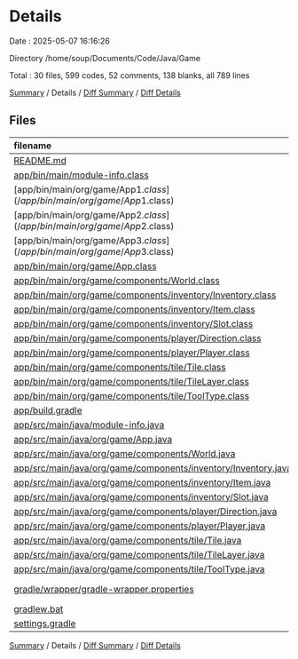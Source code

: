 # Details

Date : 2025-05-07 16:16:26

Directory /home/soup/Documents/Code/Java/Game

Total : 30 files,  599 codes, 52 comments, 138 blanks, all 789 lines

[Summary](results.md) / Details / [Diff Summary](diff.md) / [Diff Details](diff-details.md)

## Files
| filename | language | code | comment | blank | total |
| :--- | :--- | ---: | ---: | ---: | ---: |
| [README.md](/README.md) | Markdown | 2 | 0 | 1 | 3 |
| [app/bin/main/module-info.class](/app/bin/main/module-info.class) | Java | 4 | 0 | 0 | 4 |
| [app/bin/main/org/game/App$1.class](/app/bin/main/org/game/App$1.class) | Java | 12 | 0 | 0 | 12 |
| [app/bin/main/org/game/App$2.class](/app/bin/main/org/game/App$2.class) | Java | 11 | 0 | 0 | 11 |
| [app/bin/main/org/game/App$3.class](/app/bin/main/org/game/App$3.class) | Java | 11 | 0 | 0 | 11 |
| [app/bin/main/org/game/App.class](/app/bin/main/org/game/App.class) | Java | 25 | 0 | 0 | 25 |
| [app/bin/main/org/game/components/World.class](/app/bin/main/org/game/components/World.class) | Java | 29 | 0 | 0 | 29 |
| [app/bin/main/org/game/components/inventory/Inventory.class](/app/bin/main/org/game/components/inventory/Inventory.class) | Java | 26 | 0 | 0 | 26 |
| [app/bin/main/org/game/components/inventory/Item.class](/app/bin/main/org/game/components/inventory/Item.class) | Java | 15 | 0 | 0 | 15 |
| [app/bin/main/org/game/components/inventory/Slot.class](/app/bin/main/org/game/components/inventory/Slot.class) | Java | 18 | 0 | 1 | 19 |
| [app/bin/main/org/game/components/player/Direction.class](/app/bin/main/org/game/components/player/Direction.class) | Java | 15 | 0 | 0 | 15 |
| [app/bin/main/org/game/components/player/Player.class](/app/bin/main/org/game/components/player/Player.class) | Java | 20 | 0 | 0 | 20 |
| [app/bin/main/org/game/components/tile/Tile.class](/app/bin/main/org/game/components/tile/Tile.class) | Java | 9 | 0 | 0 | 9 |
| [app/bin/main/org/game/components/tile/TileLayer.class](/app/bin/main/org/game/components/tile/TileLayer.class) | Java | 11 | 0 | 1 | 12 |
| [app/bin/main/org/game/components/tile/ToolType.class](/app/bin/main/org/game/components/tile/ToolType.class) | Java | 15 | 0 | 0 | 15 |
| [app/build.gradle](/app/build.gradle) | Gradle | 37 | 12 | 14 | 63 |
| [app/src/main/java/module-info.java](/app/src/main/java/module-info.java) | Java | 6 | 0 | 2 | 8 |
| [app/src/main/java/org/game/App.java](/app/src/main/java/org/game/App.java) | Java | 48 | 0 | 28 | 76 |
| [app/src/main/java/org/game/components/World.java](/app/src/main/java/org/game/components/World.java) | Java | 45 | 0 | 13 | 58 |
| [app/src/main/java/org/game/components/inventory/Inventory.java](/app/src/main/java/org/game/components/inventory/Inventory.java) | Java | 32 | 1 | 7 | 40 |
| [app/src/main/java/org/game/components/inventory/Item.java](/app/src/main/java/org/game/components/inventory/Item.java) | Java | 50 | 0 | 14 | 64 |
| [app/src/main/java/org/game/components/inventory/Slot.java](/app/src/main/java/org/game/components/inventory/Slot.java) | Java | 25 | 0 | 4 | 29 |
| [app/src/main/java/org/game/components/player/Direction.java](/app/src/main/java/org/game/components/player/Direction.java) | Java | 11 | 0 | 2 | 13 |
| [app/src/main/java/org/game/components/player/Player.java](/app/src/main/java/org/game/components/player/Player.java) | Java | 33 | 0 | 12 | 45 |
| [app/src/main/java/org/game/components/tile/Tile.java](/app/src/main/java/org/game/components/tile/Tile.java) | Java | 15 | 0 | 6 | 21 |
| [app/src/main/java/org/game/components/tile/TileLayer.java](/app/src/main/java/org/game/components/tile/TileLayer.java) | Java | 15 | 0 | 5 | 20 |
| [app/src/main/java/org/game/components/tile/ToolType.java](/app/src/main/java/org/game/components/tile/ToolType.java) | Java | 6 | 0 | 2 | 8 |
| [gradle/wrapper/gradle-wrapper.properties](/gradle/wrapper/gradle-wrapper.properties) | Java Properties | 7 | 0 | 1 | 8 |
| [gradlew.bat](/gradlew.bat) | Batch | 41 | 32 | 22 | 95 |
| [settings.gradle](/settings.gradle) | Gradle | 5 | 7 | 3 | 15 |

[Summary](results.md) / Details / [Diff Summary](diff.md) / [Diff Details](diff-details.md)
